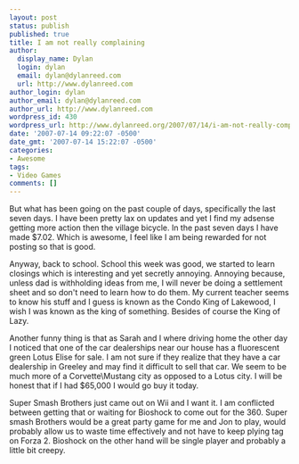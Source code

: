 ```yaml
---
layout: post
status: publish
published: true
title: I am not really complaining
author:
  display_name: Dylan
  login: dylan
  email: dylan@dylanreed.com
  url: http://www.dylanreed.com
author_login: dylan
author_email: dylan@dylanreed.com
author_url: http://www.dylanreed.com
wordpress_id: 430
wordpress_url: http://www.dylanreed.org/2007/07/14/i-am-not-really-complaining/
date: '2007-07-14 09:22:07 -0500'
date_gmt: '2007-07-14 15:22:07 -0500'
categories:
- Awesome
tags:
- Video Games
comments: []
---
```

<p>But what has been going on the past couple of days, specifically the last seven days. I have been pretty lax on updates and yet I find my adsense getting more action then the village bicycle. In the past seven days I have made $7.02. Which is awesome, I feel like I am being rewarded for not posting so that is good.</p>
<p><!--adsense#refer--></p>
<p>Anyway, back to school. School this week was good, we started to learn closings which is interesting and yet secretly annoying. Annoying because, unless dad is withholding ideas from me, I will never be doing a settlement sheet and so don't need to learn how to do them. My current teacher seems to know his stuff and I guess is known as the Condo King of Lakewood, I wish I was known as the king of something. Besides of course the King of Lazy.</p>
<p><!--adsense--></p>
<p>Another funny thing is that as Sarah and I where driving home the other day I noticed that one of the car dealerships near our house has a fluorescent green Lotus Elise for sale. I am not sure if they realize that they have a car dealership in Greeley and may find it difficult to sell that car. We seem to be much more of a Corvette\Mustang city as opposed to a Lotus city. I will be honest that if I had $65,000 I would go buy it today.</p>
<p><!--adsense#Text--></p>
<p>Super Smash Brothers just came out on Wii and I want it. I am conflicted between getting that or waiting for Bioshock to come out for the 360. Super smash Brothers would be a great party game for me and Jon to play, would probably allow us to waste time effectively and not have to keep plying tag on Forza 2. Bioshock on the other hand will be single player and probably a little bit creepy.</p>

